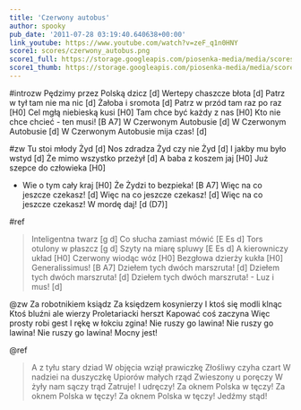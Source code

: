 ```yaml
---
title: 'Czerwony autobus'
author: spooky
pub_date: '2011-07-28 03:19:40.640638+00:00'
link_youtube: https://www.youtube.com/watch?v=zeF_q1n0HNY
score1: scores/czerwony_autobus.png
score1_full: https://storage.googleapis.com/piosenka-media/media/scores/czerwony_autobus.png
score1_thumb: https://storage.googleapis.com/piosenka-media/media/scores/czerwony_autobus.png.180x0_q85_upscale.jpg
---
```


#introzw
Pędzimy przez Polską dzicz [d]
Wertepy chaszcze błota [d]
Patrz w tył tam nie ma nic [d]
Żałoba i sromota [d]
Patrz w przód tam raz po raz [H0]
Cel mgłą niebieską kusi [H0]
Tam chce być każdy z nas [H0]
Kto nie chce chcieć - ten musi! [B A7]
W Czerwonym Autobusie [d]
W Czerwonym Autobusie [d]
W Czerwonym Autobusie mija czas! [d]

#zw
Tu stoi młody Żyd [d]
Nos zdradza Żyd czy nie Żyd [d]
I jakby mu było wstyd [d]
Że mimo wszystko przeżył [d]
A baba z koszem jaj [H0]
Już szepce do człowieka [H0]
- Wie o tym cały kraj [H0]
Że Żydzi to bezpieka! [B A7]
Więc na co jeszcze czekasz! [d]
Więc na co jeszcze czekasz! [d]
Więc na co jeszcze czekasz! W mordę daj! [d (D7)]

#ref
>Inteligentna twarz [g d]
>Co słucha zamiast mówić [E Es d]
>Tors otulony w płaszcz [g d]
>Szyty na miarę spluwy [E Es d]
>A kierowniczy układ [H0]
>Czerwony wiodąc wóz [H0]
>Bezgłowa dzierży kukła [H0]
>Generalissimus! [B A7]
>Dziełem tych dwóch marszruta! [d]
>Dziełem tych dwóch marszruta! [d]
>Dziełem tych dwóch marszruta! - Luz i mus! [d]

@zw
Za robotnikiem ksiądz
Za księdzem kosynierzy
I ktoś się modli klnąc
Ktoś bluźni ale wierzy
Proletariacki herszt
Kapować coś zaczyna
Więc prosty robi gest
I rękę w łokciu zgina!
Nie ruszy go lawina!
Nie ruszy go lawina!
Nie ruszy go lawina! Mocny jest!

@ref
>A z tyłu stary dziad
>W objęcia wziął prawiczkę
>Złośliwy czyha czart
>W nadziei na duszyczkę
>Upiorów małych rząd
>Zwieszony u poręczy
>W żyły nam sączy trąd
>Zatruje! I udręczy!
>Za oknem Polska w tęczy!
>Za oknem Polska w tęczy!
>Za oknem Polska w tęczy! Jedźmy stąd!